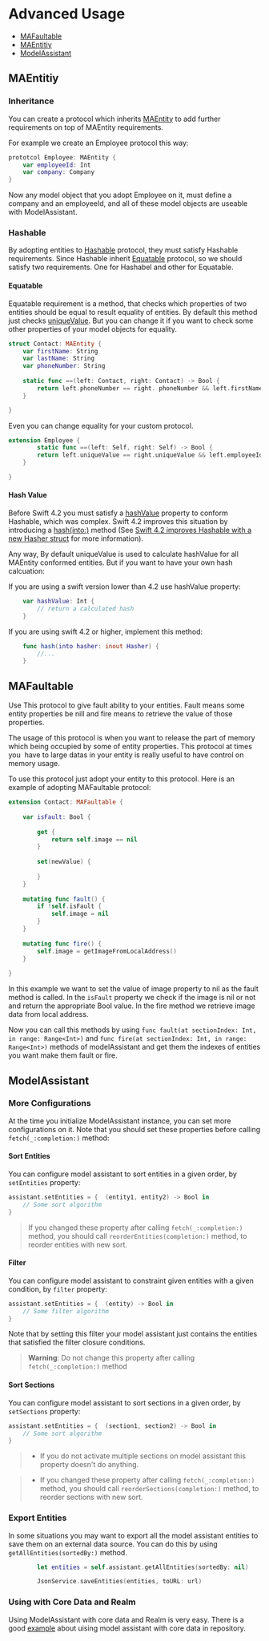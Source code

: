 # Advanced Usage

- [MAFaultable](#mafaultable)
- [MAEntitiy](#maentitiy)
- [ModelAssistant](#modelassistant)



## MAEntitiy

### Inheritance

You can create a protocol which inherits [MAEntity](https://github.com/Alamofire/Alamofire/blob/master/Documentation/Usage.md#preparing-model-object) to add further requirements on top of MAEntity requirements.

For example we create an Employee protocol this way:

```swift
prototcol Employee: MAEntity {
	var employeeId: Int
	var company: Company
}
```
Now any model object that you adopt Employee on it, must define a company and an employeeId, and all of these model objects are useable with ModelAssistant.

### Hashable
By adopting entities to [Hashable](https://developer.apple.com/documentation/swift/hashable) protocol, they must satisfy Hashable requirements. Since Hashable inherit [Equatable](https://developer.apple.com/documentation/swift/equatable) protocol, so we should satisfy two requirements. One for Hashabel and other for Equatable.

#### Equatable
Equatable requirement is a method, that checks which properties of two entities should be equal to result equality of entities. By default this method just checks [uniqueValue](https://github.com/Alamofire/Alamofire/blob/master/Documentation/Usage.md#uniquevalue).
But you can change it if you want to check some other properties of your model objects for equality.

```swift
struct Contact: MAEntity {
	var firstName: String
	var lastName: String
	var phoneNumber: String
	
	static func ==(left: Contact, right: Contact) -> Bool {
		return left.phoneNumber == right. phoneNumber && left.firstName == right.lastName && left.lastName == right.lastName
	}

}
```

Even you can change equality for your custom protocol.

```swift
extension Employee {
		static func ==(left: Self, right: Self) -> Bool {
		return left.uniqueValue == right.uniqueValue && left.employeeId == right.employeeId
	}

}
```

#### Hash Value
Before Swift 4.2 you must satisfy a [hashValue](https://developer.apple.com/documentation/swift/hashable/1540917-hashvalue) property to conform Hashable, which was complex. Swift 4.2 improves this situation by introducing a [hash(into:)](https://developer.apple.com/documentation/swift/hashable/2995575-hash) method (See [Swift 4.2 improves Hashable with a new Hasher struct](https://www.hackingwithswift.com/articles/115/swift-4-2-improves-hashable-with-a-new-hasher-struct) for more information). 

Any way, By default uniqueValue is used to calculate hashValue for all MAEntity conformed entities. But if you want to have your own hash calcuation:

If you are using a swift version lower than 4.2 use hashValue property:

```swift
	var hashValue: Int {
		// return a calculated hash
	}
```

If you are using swift 4.2 or higher, implement this method:

```swift
	func hash(into hasher: inout Hasher) {
		//...
	}
```

## MAFaultable

Use This protocol to give fault ability to your entities.
Fault means some  entity properties be nill and fire means to retrieve the value of those properties.

The usage of this protocol is when you want to release the part of memory which being occupied by some of entity properties. This protocol at times you  have to large datas in your entity is really useful to have control on memory usage.

To use this protocol just adopt your entity to this protocol. Here is an example of adopting MAFaultable protocol:

```swift
extension Contact: MAFaultable {
	
	var isFault: Bool {
		
		get {
			return self.image == nil
		}
		
		set(newValue) {
			
		}
	}
	
	mutating func fault() {
		if !self.isFault {
			self.image = nil
		}
	}
	
	mutating func fire() {
		self.image = getImageFromLocalAddress()
	}
	
}
```
In this example we want to set the value of image property to nil as the fault method is called. In the `isFault` property we check if the image is nil or not and return the appropriate Bool value. In the fire method we retrieve image data from local address.

Now you can call this methods by using `func fault(at sectionIndex: Int, in range: Range<Int>)` and `func fire(at sectionIndex: Int, in range: Range<Int>)` methods of modelAssistant and get them the indexes of entities you want make them fault or fire.


## ModelAssistant

### More Configurations

At the time you initialize ModelAssistant instance, you can set more configurations on it. Note that you should set these properties before calling `fetch(_:completion:)` method:

#### Sort Entities
You can configure model assistant to sort entities in a given order, by `setEntities` property:

```swift
assistant.setEntities = {  (entity1, entity2) -> Bool in
	// Some sort algorithm
}
```
> If you changed these property after calling `fetch(_:completion:)` method, you should call `reorderEntities(completion:)` method, to reorder entities with new sort.

#### Filter

You can configure model assistant to constraint given entities with a given condition, by `filter` property:

```swift
assistant.setEntities = {  (entity) -> Bool in
	// Some filter algorithm
}
```
Note that by setting this filter your model assistant just contains the entities that satisfied the filter closure conditions.

> **Warning**: Do not change this property after calling `fetch(_:completion:)` method


#### Sort Sections
You can configure model assistant to sort sections in a given order, by `setSections` property:

```swift
assistant.setEntities = {  (section1, section2) -> Bool in
	// Some sort algorithm
}
```
> - If you do not activate multiple sections on model assistant this property doesn't do anything.

> - If you changed these property after calling `fetch(_:completion:)` method, you should call `reorderSections(completion:)` method, to reorder sections with new sort.


### Export Entities

In some situations you may want to export all the model assistant entities to save them on an external data source. You can do this by using `getAllEntities(sortedBy:)`
method.

```swift
		let entities = self.assistant.getAllEntities(sortedBy: nil)

		JsonService.saveEntities(entities, toURL: url) 

```

### Using with Core Data and Realm
Using ModelAssistant with core data and Realm is very easy. There is a good [example](https://github.com/ssamadgh/ModelAssistant/tree/master/Examples/iOS_Example) about uising model assistant with core data in repository.
